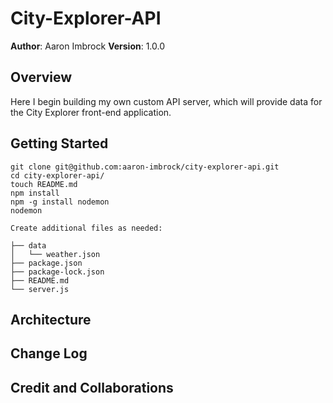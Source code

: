 # City-Explorer-API

**Author**: Aaron Imbrock
**Version**: 1.0.0

## Overview

Here I begin building my own custom API server, which will provide data for the City Explorer front-end application.

## Getting Started

    git clone git@github.com:aaron-imbrock/city-explorer-api.git
    cd city-explorer-api/
    touch README.md
    npm install
    npm -g install nodemon
    nodemon

    Create additional files as needed:

    ├── data
    │   └── weather.json
    ├── package.json
    ├── package-lock.json
    ├── README.md
    └── server.js



## Architecture
<!-- Provide a detailed description of the application design. What technologies (languages, libraries, etc) you're using, and any other relevant design information. -->

## Change Log
<!-- Use this area to document the iterative changes made to your application as each feature is successfully implemented. Use time stamps. Here's an example:

01-01-2001 4:59pm - Application now has a fully-functional express server, with a GET route for the location resource. -->

## Credit and Collaborations
<!-- Give credit (and a link) to other people or resources that helped you build this application. -->
